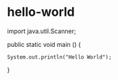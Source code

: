 # hello-world
import java.util.Scanner;

public static void main () {

	System.out.println("Hello World");

}
